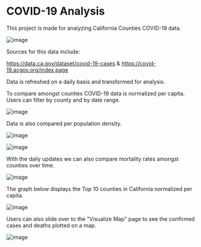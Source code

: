 # COVID-19 Analysis

This project is made for analyzing California Counties COVID-19 data.

![image](https://user-images.githubusercontent.com/49408616/93654426-35d7b980-f9d2-11ea-9ce9-7f41a6fbf9a5.png)

Sources for this data include:

https://data.ca.gov/dataset/covid-19-cases & https://covid-19.acgov.org/index.page

Data is refreshed on a daily basis and transformed for analysis.

To compare amongst counties COVID-19 data is normalized per capita. Users can filter by county and by date range.

![image](https://user-images.githubusercontent.com/49408616/93654445-51db5b00-f9d2-11ea-9612-d2d0e88cde85.png)

Data is also compared per population density. 

![image](https://user-images.githubusercontent.com/49408616/93654468-70d9ed00-f9d2-11ea-9b75-79793e883b9b.png)

![image](https://user-images.githubusercontent.com/49408616/93654482-851dea00-f9d2-11ea-8287-1c71ad362900.png)

With the daily updates we can also compare mortality rates amongst counties over time.

![image](https://user-images.githubusercontent.com/49408616/93654507-a8e13000-f9d2-11ea-8b7a-e52e71f42958.png)

The graph below displays the Top 10 counties in California normalized per capita.

![image](https://user-images.githubusercontent.com/49408616/93654514-bac2d300-f9d2-11ea-94f1-ec050bf04c9b.png)

Users can also slide over to the "Visualize Map" page to see the confirmed cases and deaths plotted on a map.

![image](https://user-images.githubusercontent.com/49408616/97115509-4c012580-16b4-11eb-9f1a-00fae6f14029.png)
